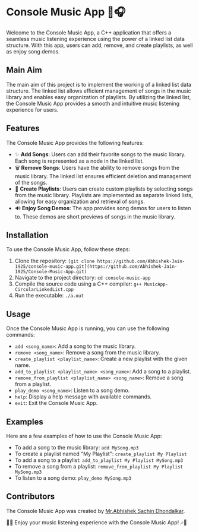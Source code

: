 # Console Music App 🎵🎧

Welcome to the Console Music App, a C++ application that offers a seamless music listening experience using the power of a linked list data structure. With this app, users can add, remove, and create playlists, as well as enjoy song demos.

## Main Aim

The main aim of this project is to implement the working of a linked list data structure. The linked list allows efficient management of songs in the music library and enables easy organization of playlists. By utilizing the linked list, the Console Music App provides a smooth and intuitive music listening experience for users.

## Features

The Console Music App provides the following features:

- ✨ **Add Songs**: Users can add their favorite songs to the music library. Each song is represented as a node in the linked list.
- 🗑️ **Remove Songs**: Users have the ability to remove songs from the music library. The linked list ensures efficient deletion and management of the songs.
- 📂 **Create Playlists**: Users can create custom playlists by selecting songs from the music library. Playlists are implemented as separate linked lists, allowing for easy organization and retrieval of songs.
- 🔊 **Enjoy Song Demos**: The app provides song demos for users to listen to. These demos are short previews of songs in the music library.

## Installation

To use the Console Music App, follow these steps:

1. Clone the repository: `[git clone https://github.com/Abhishek-Jain-1925/console-music-app.git](https://github.com/Abhishek-Jain-1925/Console-Music-App.git)`
2. Navigate to the project directory: `cd console-music-app`
3. Compile the source code using a C++ compiler: `g++ MusicApp-CircularLinkedList.cpp`
4. Run the executable: `./a.out`

## Usage

Once the Console Music App is running, you can use the following commands:

- `add <song_name>`: Add a song to the music library.
- `remove <song_name>`: Remove a song from the music library.
- `create_playlist <playlist_name>`: Create a new playlist with the given name.
- `add_to_playlist <playlist_name> <song_name>`: Add a song to a playlist.
- `remove_from_playlist <playlist_name> <song_name>`: Remove a song from a playlist.
- `play_demo <song_name>`: Listen to a song demo.
- `help`: Display a help message with available commands.
- `exit`: Exit the Console Music App.

## Examples

Here are a few examples of how to use the Console Music App:

- To add a song to the music library: `add MySong.mp3`
- To create a playlist named "My Playlist": `create_playlist My Playlist`
- To add a song to a playlist: `add_to_playlist My Playlist MySong.mp3`
- To remove a song from a playlist: `remove_from_playlist My Playlist MySong.mp3`
- To listen to a song demo: `play_demo MySong.mp3`

## Contributors

The Console Music App was created by [Mr.Abhishek Sachin Dhondalkar](https://github.com/Abhishek-Jain-1925).

🎵🎶 Enjoy your music listening experience with the Console Music App! 🎶🎵
